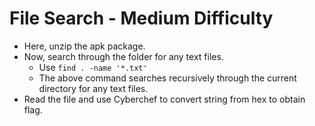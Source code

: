 # File Search - Medium Difficulty
- Here, unzip the apk package.
- Now, search through the folder for any text files.
  - Use ```find . -name '*.txt'```
  - The above command searches recursively through the current directory for any text files.
 - Read the file and use Cyberchef to convert string from hex to obtain flag.
